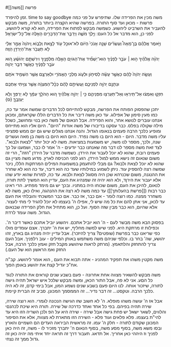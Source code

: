 #פרשה 
[[משה]]

זמן להיפרד. time to say goodbye
משה מכין את הפרידה שלו. שתיפרש על פני כמה פרשות - מכאן ועד סוף התורה.
בפרשה שהיא הקצרה ביותר בתורה, משה מבקש להעביר את השרביט ליהשוע.
כשמשה מבקש לפתוח את הפרידה, הוא לא קורא ליהושע. לפני כן, הוא מדבר אל כל העם:
	וַיֵּ֖לֶךְ מֹשֶׁ֑ה וַיְדַבֵּ֛ר אֶת־הַדְּבָרִ֥ים הָאֵ֖לֶּה אֶל־כׇּל־יִשְׂרָאֵֽל׃

וַיֹּ֣אמֶר אֲלֵהֶ֗ם בֶּן־מֵאָה֩ וְעֶשְׂרִ֨ים שָׁנָ֤ה אָנֹכִי֙ הַיּ֔וֹם לֹא־אוּכַ֥ל ע֖וֹד לָצֵ֣את וְלָב֑וֹא וַֽיהֹוָה֙ אָמַ֣ר אֵלַ֔י לֹ֥א תַעֲבֹ֖ר אֶת־הַיַּרְדֵּ֥ן הַזֶּֽה׃

יְהֹוָ֨ה אֱלֹהֶ֜יךָ ה֣וּא **׀** עֹבֵ֣ר לְפָנֶ֗יךָ הֽוּא־יַשְׁמִ֞יד אֶת־הַגּוֹיִ֥ם הָאֵ֛לֶּה מִלְּפָנֶ֖יךָ וִירִשְׁתָּ֑ם יְהוֹשֻׁ֗עַ ה֚וּא עֹבֵ֣ר לְפָנֶ֔יךָ כַּאֲשֶׁ֖ר דִּבֶּ֥ר יְהֹוָֽה׃

וְעָשָׂ֤ה יְהֹוָה֙ לָהֶ֔ם כַּאֲשֶׁ֣ר עָשָׂ֗ה לְסִיח֥וֹן וּלְע֛וֹג מַלְכֵ֥י הָאֱמֹרִ֖י וּלְאַרְצָ֑ם אֲשֶׁ֥ר הִשְׁמִ֖יד אֹתָֽם׃

וּנְתָנָ֥ם יְהֹוָ֖ה לִפְנֵיכֶ֑ם וַעֲשִׂיתֶ֣ם לָהֶ֔ם כְּכׇ֨ל־הַמִּצְוָ֔ה אֲשֶׁ֥ר צִוִּ֖יתִי אֶתְכֶֽם׃

חִזְק֣וּ וְאִמְצ֔וּ אַל־תִּֽירְא֥וּ וְאַל־תַּעַרְצ֖וּ מִפְּנֵיהֶ֑ם כִּ֣י **׀** יְהֹוָ֣ה אֱלֹהֶ֗יךָ ה֚וּא הַהֹלֵ֣ךְ עִמָּ֔ךְ לֹ֥א יַרְפְּךָ֖ וְלֹ֥א יַעַזְבֶֽךָּ׃ {ס}

יתכן שהפסוק הפותח את הפרשה, מבקש להתייחס לכל הדברים שמשה אמר עד כה, כמו מעין סימון של אפילוג. עד כאן משה דיבר את כל הדברים הללו שקראתם, ומכאן אנחנו עוברים לנושא אחר, והוא הפרידה. אבל הנאום של משה כאן בנוי ומחושב, כשכל מילה שקולה בפלס.
כבר עסקנו בדיבורו של משה אודות "היום". היום אליו הוא מתייחס ומופיע כלכך הרבה פעמים בנאומו הגדול. והנה אנחנו מגלים שיש גם יום ממש ספציפי עליו משה מדבר. היום - הוא היום בו משה נפרד. היום הוא היום בו משה בן מאה ועשרים שנה, ולכך, מספר לנו משה, יש משמעות במציאות. משה לא יכול יותר "לצאת ולבוא". לצד זאת משה מספר לנו דבר מה שאנחנו כבר יודעים - ה' אמר לו כבר, ושמענו על כך פעמים רובת, שהוא לא יוכל לעבור את הירדן. כשמשה מדבר על הירדן "הזה", הרי זה משום שנאום זה נישא ממש למול הירדן. רגע לפני הכניסה לארץ. מדוע משה מציין גם שהוא לא יוכל לצאת ולבוא? גם מבלי להתעמק במשמעות המילים המרתקות הללו, ניכר שמשה רצה להספיק עוד. ניתן לשמוע במילותיו שעד כה הוא דיבר, עד כה הוא לא שחרר את ההנגנה, משום שכנרהא שכן היה מסוגל לצאת ולבוא. עד כה, למרות שהוא יודע שהו אלא יעבור את הירןד, ולא הוא יהיה זה שמנהיג את העם, עדיין הוא המשיך לתת תורה, לנאום, להיכן את העם, משום שכוחו היה במתניו. ובכך יש גם מימד מפתיע.
הרי ראינו כבר רבות ([[פרשת בהעלותך]]) עד כמה משה לא רצה את ההנהגה, ואילו כאן, משה לא משחרר ממנה. כמו רוצה לומר - אם כבר, אז כבר. אם כבר המשכתי והובלתי את העם עד לכאן, אני אתן להם את כל מה שיש לי, אפילו ה' בעצמו לא יוכל להגיד לי מתי לעצור. אלא שהיום, הוא כבר מבין שזה הסוף.
ועל כן, הוא מתחיל את חלק הפרידה שבנאום הגדול. משה עומד לרדת.

בפסוק הבא משה מבשר לעם - ה' הוא יוביל אתכם. ויהשוע יוביל אתכם כאשר דיבר ה'. 
וכפילות זו מרתקת היא. לפני שיש למשה מחליף, יש את ה' יתברך. אצם עומדים מולו כפי שריאנו כבר בפרשת (שופטים? צריך להיזכר). אבל עדיין יהיה מנהיג גם בארץ, זהו יהושע, שה' בחר בו. וכלפי שניהם משה משתמש באותן המילים - עוב רלפניך.
אבל העם צריך להתחזק והלתאמץ. (מרתק לראות שיהושע מקבל חזק ואמץ כלכך הרבה, אבל החזק ואמ הראשון הוא של העם.)

משה מקטין משהו את תפקיד המהניג - אתה תבוא את העם , הוא אומר ליהושע. קב"ה אח"כ יגדיל קצת את יהושע באופן הפוך.

משה מבקש להשאיר מצווה אחת אחרונה - פעם בשבע שנים קוראים את התורה לנגד כל הםע. אני לא פה, אבל התור הכאן, ומשה מבקש שלכל איש ישראל תהיה גישה לתורה, שיזכור אותה.
לנו היום פעם בשבע שנים נשמע המון, אבל בימי קדם, זה לא היה כלכך הרבה. וטקסט... זה דבר נדיר... זה הממסמך המכונן. סביב זה הברית קיימת.

אבל אז ה' עושה משהו מופלא. ה' לא חשוב שזו הגישה הנכונה לגמרי.
הוא רוצה שירה, שירה תהיה בפיהם. בפי כל אחד ואחד כדרכה של שירה. תורה היא שיכת לכהנםי והלווים, לשאר ישאל יש פחת גישה
אבל שירה - שירה היא על הפ
ולכן השריה הזו היא עד להי"ת בעצמו.
פלא פלאים
ועוד פלא - השירה הזו מתארת לא מצוות, אלא את הסיפור המכונן שקודם לתורה - חלק ה' עמו. זה מראשית הביראה 
העדים הם השמיים והארץ
ובסו משא  משה, בסוף מסע משה, בסוף הנאום ה' יתברך מזכיר לו - משה, זה היה כאן לפניך וז היההי כאן אחריך. אל תדאג. תעבור דרך זה תראה יחד איתי מה יהיה כאן
זה גדול ממך
זה נצחי.



